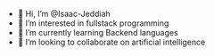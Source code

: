 - 👋 Hi, I’m @Isaac-Jeddiah
- 👀 I’m interested in fullstack programming
- 🌱 I’m currently learning Backend languages
- 💞️ I’m looking to collaborate on artificial intelligence


<!---
Isaac-Jeddiah/Isaac-Jeddiah is a ✨ special ✨ repository because its `README.md` (this file) appears on your GitHub profile.
You can click the Preview link to take a look at your changes.
--->
